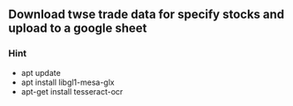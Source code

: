 ## Download twse trade data for specify stocks and upload to a google sheet
### Hint
- apt update
- apt install libgl1-mesa-glx
- apt-get install tesseract-ocr

